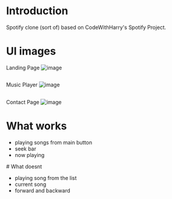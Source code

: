 # Introduction
Spotify clone (sort of) based on CodeWithHarry's Spotify Project.
# UI images
Landing Page
![image](https://user-images.githubusercontent.com/79386635/211118363-2aa79569-8c0f-468a-af67-ec304bdef3e1.png)
##
Music Player
![image](https://user-images.githubusercontent.com/79386635/211118422-0c497b50-f2b1-4148-ae63-881d81fec480.png)
##
Contact Page
![image](https://user-images.githubusercontent.com/79386635/211118463-760ebc59-2525-4dca-918c-b69054b72a40.png)
# What works
<ul>
<li>playing songs from main button</li>
<li>seek bar</li>
<li>now playing</li>
</ul>
# What doesnt
<ul>
<li>playing song from the list</li>
<li>current song</li>
<li>forward and backward</li>
</ul>
